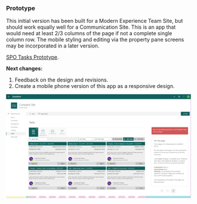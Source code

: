 ### Prototype
This initial version has been built for a Modern Experience Team Site, but should work equally well for a Communication Site.
This is an app that would need at least 2/3 columns of the page if not a complete single column row.
The mobile styling and editing via the property pane screens may be incorporated in a later version.

<a href="https://xd.adobe.com/view/25af4600-8bc0-4872-486f-4e02afc8d4d6-539e/?fullscreen" target="_blank">SPO Tasks Prototype</a>.

**Next changes:**
1. Feedback on the design and revisions.
1. Create a mobile phone version of this app as a responsive design.

![Prototype 03/11/2019](/Screenshots/tasks-screenshot-03-11-2019.PNG)
